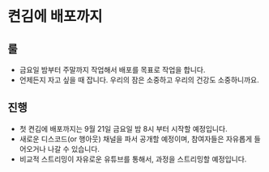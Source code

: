 # 켠김에 배포까지
## 룰
- 금요일 밤부터 주말까지 작업해서 배포를 목표로 작업을 합니다.
- 언제든지 자고 싶을 때 잡니다. 우리의 잠은 소중하고 우리의 건강도 소중하니까요.

## 진행
- 첫 켠김에 배포까지는 9월 21일 금요일 밤 8시 부터 시작할 예정입니다.
- 새로운 디스코드(or 행아웃) 채널을 파서 공개할 예정이며, 참여자들은 자유롭게 들어오거나 나갈 수 있습니다.
- 비교적 스트리밍이 자유로운 유튜브를 통해서, 과정을 스트리밍할 예정입니다.

